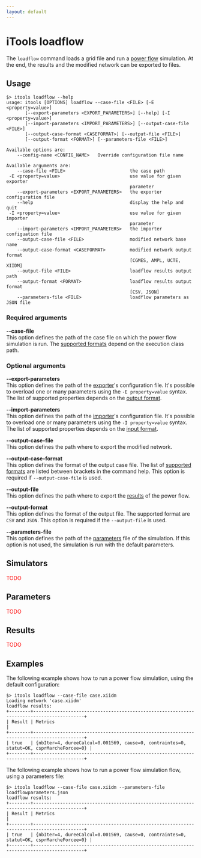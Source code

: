 ```yaml
---
layout: default
---
```


# iTools loadflow

The `loadflow` command loads a grid file and run a [power flow](../../simulation/powerflow/index.md) simulation. At the end, the results and the modified network can be exported to files.

## Usage
```
$> itools loadflow --help
usage: itools [OPTIONS] loadflow --case-file <FILE> [-E <property=value>]
       [--export-parameters <EXPORT_PARAMETERS>] [--help] [-I <property=value>]
       [--import-parameters <IMPORT_PARAMETERS>] [--output-case-file <FILE>]
       [--output-case-format <CASEFORMAT>] [--output-file <FILE>]
       [--output-format <FORMAT>] [--parameters-file <FILE>]

Available options are:
    --config-name <CONFIG_NAME>   Override configuration file name

Available arguments are:
    --case-file <FILE>                        the case path
 -E <property=value>                          use value for given exporter
                                              parameter
    --export-parameters <EXPORT_PARAMETERS>   the exporter configuration file
    --help                                    display the help and quit
 -I <property=value>                          use value for given importer
                                              parameter
    --import-parameters <IMPORT_PARAMETERS>   the importer configuation file
    --output-case-file <FILE>                 modified network base name
    --output-case-format <CASEFORMAT>         modified network output format
                                              [CGMES, AMPL, UCTE, XIIDM]
    --output-file <FILE>                      loadflow results output path
    --output-format <FORMAT>                  loadflow results output format
                                              [CSV, JSON]
    --parameters-file <FILE>                  loadflow parameters as JSON file
```

### Required arguments

**\-\-case-file**  
This option defines the path of the case file on which the power flow simulation is run. The [supported formats](../../index.html#grid-formats) depend on the execution class path. 

### Optional arguments

**\-\-export-parameters**  
This option defines the path of the [exporter](../../glossary.md#exporter)'s configuration file. It's possible to overload one or many parameters using the `-E property=value` syntax. The list of supported properties depends on the [output format](../../index.html#grid-formats).

**\-\-import-parameters**  
This option defines the path of the [importer](../../glossary.md#importer)'s configuration file. It's possible to overload one or many parameters using the `-I property=value` syntax. The list of supported properties depends on the [input format](../../index.html#grid-formats).

**\-\-output-case-file**  
This option defines the path where to export the modified network.

**\-\-output-case-format**  
This option defines the format of the output case file. The list of [supported formats](../../index.html#grid-formats) are listed between brackets in the command help. This option is required if `--output-case-file` is used.

**\-\-output-file**  
This option defines the path where to export the [results]() of the power flow.

**\-\-output-format**  
This option defines the format of the output file. The supported format are `CSV` and `JSON`. This option is required if the `--output-file` is used.

**\-\-parameters-file**  
This option defines the path of the [parameters](#parameters) file of the simulation. If this option is not used, the simulation is run with the default parameters. 

## Simulators
<span style="color: red">TODO</span>

## Parameters
<span style="color: red">TODO</span>

## Results
<span style="color: red">TODO</span>

## Examples
The following example shows how to run a power flow simulation, using the default configuration:
```
$> itools loadflow --case-file case.xiidm
Loading network 'case.xiidm'
loadflow results:
+--------+-----------------------------------------------------------------------------------------+
| Result | Metrics                                                                                 |
+--------+-----------------------------------------------------------------------------------------+
| true   | {nbIter=4, dureeCalcul=0.001569, cause=0, contraintes=0, statut=OK, csprMarcheForcee=0} |
+--------+-----------------------------------------------------------------------------------------+
```

The following example shows how to run a power flow simulation flow, using a parameters file:
```
$> itools loadflow --case-file case.xiidm --parameters-file loadflowparameters.json
loadflow results:
+--------+-----------------------------------------------------------------------------------------+
| Result | Metrics                                                                                 |
+--------+-----------------------------------------------------------------------------------------+
| true   | {nbIter=4, dureeCalcul=0.001569, cause=0, contraintes=0, statut=OK, csprMarcheForcee=0} |
+--------+-----------------------------------------------------------------------------------------+
```

